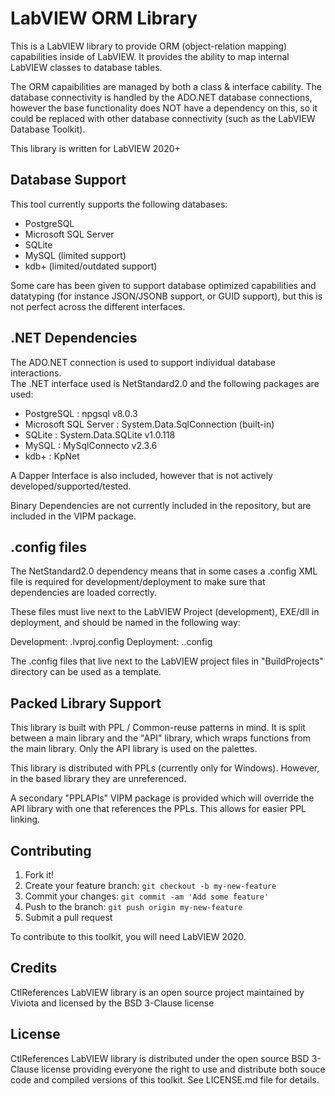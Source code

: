 # LabVIEW ORM Library

This is a LabVIEW library to provide ORM (object-relation mapping) capabilities inside of LabVIEW.
It provides the ability to map internal LabVIEW classes to database tables.

The ORM capaibilities are managed by both a class & interface cability.
The database connectivity is handled by the ADO.NET database connections, however the base functionality does NOT have a dependency on this, so it could be replaced with other database connectivity (such as the LabVIEW Database Toolkit).

This library is written for LabVIEW 2020+

## Database Support
This tool currently supports the following databases:
- PostgreSQL
- Microsoft SQL Server
- SQLite
- MySQL (limited support)
- kdb+ (limited/outdated support)

Some care has been given to support database optimized capabilities and datatyping (for instance JSON/JSONB support, or GUID support), but this is not perfect across the different interfaces.

## .NET Dependencies
The ADO.NET connection is used to support individual database interactions.  
The .NET interface used is NetStandard2.0 and the following packages are used:

- PostgreSQL : npgsql v8.0.3
- Microsoft SQL Server : System.Data.SqlConnection (built-in)
- SQLite : System.Data.SQLite v1.0.118
- MySQL : MySqlConnecto v2.3.6
- kdb+ : KpNet

A Dapper Interface is also included, however that is not actively developed/supported/tested.

Binary Dependencies are not currently included in the repository, but are included in the VIPM package.

## .config files
The NetStandard2.0 dependency means that in some cases a .config XML file is required for development/deployment to make sure that dependencies are loaded correctly.

These files must live next to the LabVIEW Project (development), EXE/dll in deployment, and should be named in the following way:

Development: <ProjectName>.lvproj.config
Deployment: <BinaryName>.<Ext>.config

The .config files that live next to the LabVIEW project files in "BuildProjects" directory can be used as a template.


## Packed Library Support
This library is built with PPL / Common-reuse patterns in mind.  It is split between a main library and the "API" library, which wraps functions from the main library.  Only the API library is used on the palettes.

This library is distributed with PPLs (currently only for Windows).  However, in the based library they are unreferenced.

A secondary "PPLAPIs" VIPM package is provided which will override the API library with one that references the PPLs.  This allows for easier PPL linking.

## Contributing

1. Fork it!
2. Create your feature branch: `git checkout -b my-new-feature`
3. Commit your changes: `git commit -am 'Add some feature'`
4. Push to the branch: `git push origin my-new-feature`
5. Submit a pull request

To contribute to this toolkit, you will need LabVIEW 2020.

## Credits

CtlReferences LabVIEW library is an open source project maintained by Viviota and licensed by the BSD 3-Clause license

## License

CtlReferences LabVIEW library is distributed under the open source BSD 3-Clause license providing everyone the right to use and distribute both souce code and compiled versions of this toolkit. See LICENSE.md file for details.